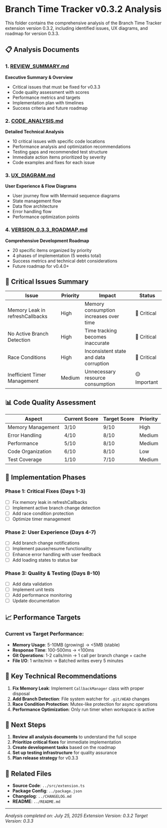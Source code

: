 # Branch Time Tracker v0.3.2 Analysis

This folder contains the comprehensive analysis of the Branch Time Tracker extension version 0.3.2, including identified issues, UX diagrams, and roadmap for version 0.3.3.

## 📋 Analysis Documents

### 1. [REVIEW_SUMMARY.md](./REVIEW_SUMMARY.md)

**Executive Summary & Overview**

- Critical issues that must be fixed for v0.3.3
- Code quality assessment with scores
- Performance metrics and targets
- Implementation plan with timelines
- Success criteria and future roadmap

### 2. [CODE_ANALYSIS.md](./CODE_ANALYSIS.md)

**Detailed Technical Analysis**

- 10 critical issues with specific code locations
- Performance analysis and optimization recommendations
- Testing gaps and recommended test structure
- Immediate action items prioritized by severity
- Code examples and fixes for each issue

### 3. [UX_DIAGRAM.md](./UX_DIAGRAM.md)

**User Experience & Flow Diagrams**

- User journey flow with Mermaid sequence diagrams
- State management flow
- Data flow architecture
- Error handling flow
- Performance optimization points

### 4. [VERSION_0.3.3_ROADMAP.md](./VERSION_0.3.3_ROADMAP.md)

**Comprehensive Development Roadmap**

- 20 specific items organized by priority
- 4 phases of implementation (5 weeks total)
- Success metrics and technical debt considerations
- Future roadmap for v0.4.0+

## 🚨 Critical Issues Summary

| Issue                           | Priority | Impact                                 | Status       |
| ------------------------------- | -------- | -------------------------------------- | ------------ |
| Memory Leak in refreshCallbacks | High     | Memory consumption increases over time | 🔴 Critical  |
| No Active Branch Detection      | High     | Time tracking becomes inaccurate       | 🔴 Critical  |
| Race Conditions                 | High     | Inconsistent state and data corruption | 🔴 Critical  |
| Inefficient Timer Management    | Medium   | Unnecessary resource consumption       | 🟡 Important |

## 📊 Code Quality Assessment

| Aspect            | Current Score | Target Score | Priority |
| ----------------- | ------------- | ------------ | -------- |
| Memory Management | 3/10          | 9/10         | High     |
| Error Handling    | 4/10          | 8/10         | Medium   |
| Performance       | 5/10          | 8/10         | Medium   |
| Code Organization | 6/10          | 8/10         | Low      |
| Test Coverage     | 1/10          | 7/10         | Medium   |

## 🎯 Implementation Phases

### Phase 1: Critical Fixes (Days 1-3)

- [ ] Fix memory leak in refreshCallbacks
- [ ] Implement active branch change detection
- [ ] Add race condition protection
- [ ] Optimize timer management

### Phase 2: User Experience (Days 4-7)

- [ ] Add branch change notifications
- [ ] Implement pause/resume functionality
- [ ] Enhance error handling with user feedback
- [ ] Add loading states to status bar

### Phase 3: Quality & Testing (Days 8-10)

- [ ] Add data validation
- [ ] Implement unit tests
- [ ] Add performance monitoring
- [ ] Update documentation

## 📈 Performance Targets

### Current vs Target Performance:

- **Memory Usage**: 5-10MB (growing) → <5MB (stable)
- **Response Time**: 100-500ms → <100ms
- **Git Operations**: 1-2 calls/min → 1 call per branch change + cache
- **File I/O**: 1 write/min → Batched writes every 5 minutes

## 🔧 Key Technical Recommendations

1. **Fix Memory Leak**: Implement `CallbackManager` class with proper disposal
2. **Add Branch Detection**: File system watcher for `.git/HEAD` changes
3. **Race Condition Protection**: Mutex-like protection for async operations
4. **Performance Optimization**: Only run timer when workspace is active

## 📝 Next Steps

1. **Review all analysis documents** to understand the full scope
2. **Prioritize critical fixes** for immediate implementation
3. **Create development tasks** based on the roadmap
4. **Set up testing infrastructure** for quality assurance
5. **Plan release strategy** for v0.3.3

## 🔗 Related Files

- **Source Code**: `../src/extension.ts`
- **Package Config**: `../package.json`
- **Changelog**: `../CHANGELOG.md`
- **README**: `../README.md`

---

_Analysis completed on: July 25, 2025_
_Extension Version: 0.3.2_
_Target Version: 0.3.3_
